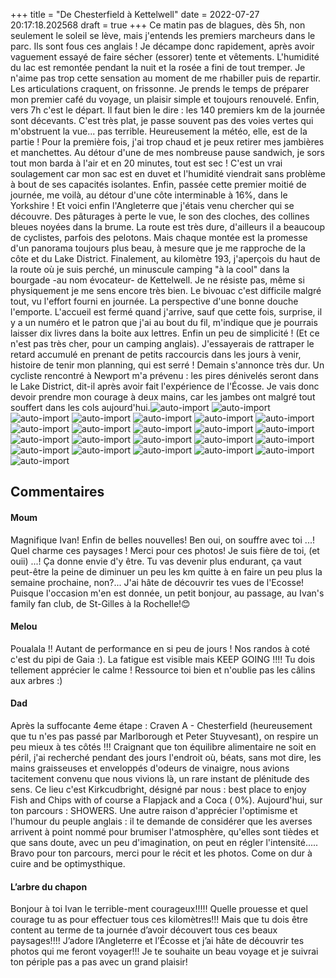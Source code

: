 +++
title = "De Chesterfield à Kettelwell"
date = 2022-07-27 20:17:18.202568
draft = true
+++
Ce matin pas de blagues, dès 5h, non seulement le soleil se lève, mais j'entends les premiers marcheurs dans le parc. Ils sont fous ces anglais ! Je décampe donc rapidement, après avoir vaguement essayé de faire sécher (essorer) tente et vêtements. L'humidité du lac est remontée pendant la nuit et la rosée a fini de tout tremper. Je n'aime pas trop cette sensation au moment de me rhabiller puis de repartir. Les articulations craquent, on frissonne. Je prends le temps de préparer mon premier café du voyage, un plaisir simple et toujours renouvelé. Enfin, vers 7h c'est le départ. Il faut bien le dire : les 140 premiers km de la journée sont décevants. C'est très plat, je passe souvent pas des voies vertes qui m'obstruent la vue... pas terrible. Heureusement la météo, elle, est de la partie ! Pour la première fois, j'ai trop chaud et je peux retirer mes jambières et manchettes. Au détour d'une de mes nombreuse pause sandwich, je sors tout mon barda à l'air et en 20 minutes, tout est sec ! C'est un vrai soulagement car mon sac est en duvet et l'humidité viendrait sans problème à bout de ses capacités isolantes. Enfin, passée cette premier moitié de journée, me voilà, au détour d'une côte interminable à 16%, dans le Yorkshire ! Et voici enfin l'Angleterre que j'étais venu chercher qui se découvre. Des pâturages à perte le vue, le son des cloches, des collines bleues noyées dans la brume. La route est très dure, d'ailleurs il a beaucoup de cyclistes, parfois des pelotons. Mais chaque montée est la promesse d'un panorama toujours plus beau, à mesure que je me rapproche de la côte et du Lake District. Finalement, au kilomètre 193, j'aperçois du haut de la route où je suis perché, un minuscule camping "à la cool" dans la bourgade -au nom évocateur- de Kettelwell. Je ne résiste pas, même si physiquement je me sens encore très bien. Le bivouac c'est difficile malgré tout, vu l'effort fourni en journée. La perspective d'une bonne douche l'emporte. L'accueil est fermé quand j'arrive, sauf que cette fois, surprise, il y a un numéro et le patron que j'ai au bout du fil, m'indique que je pourrais laisser dix livres dans la boite aux lettres. Enfin un peu de simplicité ! (Et ce n'est pas très cher, pour un camping anglais). J'essayerais de rattraper le retard accumulé en prenant de petits raccourcis dans les jours à venir, histoire de tenir mon planning, qui est serré ! Demain s'annonce très dur. Un cycliste rencontré à Newport m'a prévenu : les pires dénivelés seront dans le Lake District, dit-il après avoir fait l'expérience de l'Écosse. Je vais donc devoir prendre mon courage à deux mains, car les jambes ont malgré tout souffert dans les cols aujourd'hui.![auto-import](https://thumbsnap.com/i/KL4MyVjC.jpg)
![auto-import](https://thumbsnap.com/i/o3ASyb6e.jpg)
![auto-import](https://thumbsnap.com/i/K4H1oR47.jpg)
![auto-import](https://thumbsnap.com/i/xLHhPsT1.jpg)
![auto-import](https://thumbsnap.com/i/4fExSnqJ.jpg)
![auto-import](https://thumbsnap.com/i/iPUfo1C6.jpg)
![auto-import](https://thumbsnap.com/i/WgKpNxCS.jpg)
![auto-import](https://thumbsnap.com/i/pVwS9Aa4.jpg)
![auto-import](https://thumbsnap.com/i/pQDjQew3.jpg)
![auto-import](https://thumbsnap.com/i/fuUnK734.jpg)
![auto-import](https://thumbsnap.com/i/WBoSiyjz.jpg)
![auto-import](https://thumbsnap.com/i/cqyfLbFH.jpg)
![auto-import](https://thumbsnap.com/i/3N2rWtuj.jpg)
![auto-import](https://thumbsnap.com/i/fRxoG6bD.jpg)
![auto-import](https://thumbsnap.com/i/QyazQ9Ry.jpg)
![auto-import](https://thumbsnap.com/i/SrkG9Dp6.jpg)
![auto-import](https://thumbsnap.com/i/PNCaMnGV.jpg)
![auto-import](https://thumbsnap.com/i/Ha2iPYB6.jpg)
![auto-import](https://thumbsnap.com/i/HYAkZedg.jpg)
![auto-import](https://thumbsnap.com/i/j9graJCa.jpg)
![auto-import](https://thumbsnap.com/i/WyqHMdkX.jpg)
![auto-import](https://thumbsnap.com/i/zRdZyzj5.jpg)
![auto-import](https://thumbsnap.com/i/ueaQ4HB1.jpg)
## Commentaires
#### Moum
Magnifique Ivan! Enfin de belles nouvelles! Ben oui, on souffre avec toi ...! Quel charme ces paysages ! Merci pour ces photos! Je suis fière de toi, (et ouii) ...! Ça donne envie d'y être. Tu vas devenir plus endurant, ça vaut peut-être la peine de diminuer un peu les km quitte à en faire un peu plus la semaine prochaine, non?... J'ai hâte de découvrir tes vues de l'Ecosse! Puisque l'occasion m'en est donnée, un petit bonjour, au passage, au Ivan's family fan club, de St-Gilles à la Rochelle!😊
#### Melou
Poualala !! Autant de performance en si peu de jours ! Nos randos à coté c'est du pipi de Gaia :). La fatigue est visible mais KEEP GOING !!!! Tu dois tellement apprécier le calme ! Ressource toi bien et n'oublie pas les câlins aux arbres :)
#### Dad
Après la suffocante 4eme étape : Craven A - Chesterfield (heureusement que tu n'es pas passé par Marlborough et Peter Stuyvesant),
on respire un peu mieux à tes côtés !!!
Craignant que ton équilibre alimentaire ne soit en péril, j'ai recherché pendant des jours l'endroit où, béats, sans mot dire, les mains graisseuses et enveloppés d'odeurs de vinaigre, nous avions tacitement convenu que nous vivions là, un rare instant de plénitude des sens. Ce lieu c'est Kirkcudbright, désigné par nous : best place to enjoy Fish and Chips with of course a Flapjack and a Coca ( 0%).
Aujourd'hui, sur ton parcours : SHOWERS.
Une autre raison d'apprécier l'optimisme et l'humour du peuple anglais : il te demande de considérer que les averses arrivent à point nommé pour brumiser l'atmosphère, qu'elles sont tièdes et que sans doute, avec un peu d'imagination, on peut en régler l'intensité.....
Bravo pour ton parcours, merci pour le récit et les photos.
Come on dur à cuire and be optimysthique.
#### L’arbre du chapon
Bonjour à toi Ivan le terrible-ment courageux!!!!!
Quelle prouesse et quel courage tu as pour effectuer tous ces kilomètres!!!
Mais que tu dois être content au terme de ta journée d’avoir découvert tous ces beaux paysages!!!! J’adore l’Angleterre et l’Écosse et j’ai hâte de découvrir tes photos qui me feront voyager!!! 
Je te souhaite un beau voyage et je suivrai ton périple pas a pas avec un grand plaisir!
